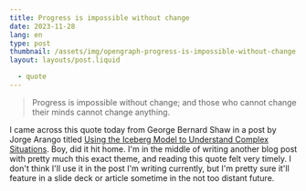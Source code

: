 ```yaml
---
title: Progress is impossible without change
date: 2023-11-28
lang: en
type: post
thumbnail: /assets/img/opengraph-progress-is-impossible-without-change.png
layout: layouts/post.liquid

  - quote
---
```


> Progress is impossible without change; and those who cannot change their minds cannot change anything.

I came across this quote today from George Bernard Shaw in a post by Jorge Arango titled [Using the Iceberg Model to Understand Complex Situations](https://jarango.com/2023/11/27/using-the-iceberg-model-to-understand-complex-situations/). Boy, did it hit home. I'm in the middle of writing another blog post with pretty much this exact theme, and reading this quote felt very timely. I don't think I'll use it in the post I'm writing currently, but I'm pretty sure it'll feature in a slide deck or article sometime in the not too distant future.
